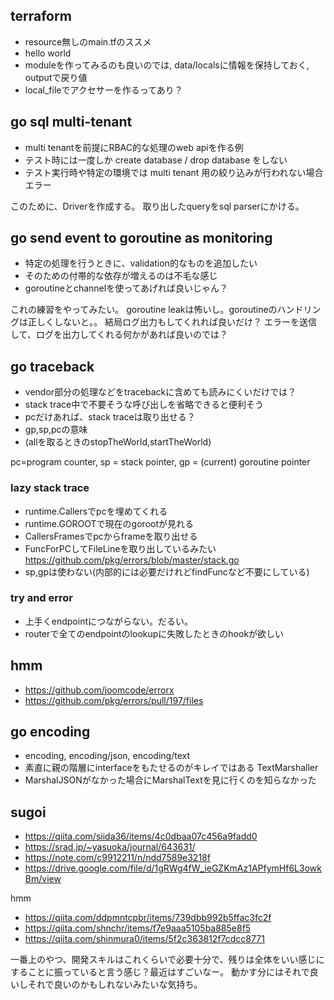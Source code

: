 ## terraform

- resource無しのmain.tfのススメ
- hello world
- moduleを作ってみるのも良いのでは, data/localsに情報を保持しておく, outputで戻り値
- local_fileでアクセサーを作るってあり？

## go sql multi-tenant

- multi tenantを前提にRBAC的な処理のweb apiを作る例
- テスト時には一度しか create database / drop database をしない
- テスト実行時や特定の環境では multi tenant 用の絞り込みが行われない場合エラー

このために、Driverを作成する。
取り出したqueryをsql parserにかける。

## go send event to goroutine as monitoring

- 特定の処理を行うときに、validation的なものを追加したい
- そのための付帯的な依存が増えるのは不毛な感じ
- goroutineとchannelを使ってあげれば良いじゃん？

これの練習をやってみたい。
goroutine leakは怖いし。goroutineのハンドリングは正しくしないと。。
結局ログ出力もしてくれれば良いだけ？
エラーを送信して、ログを出力してくれる何かがあれば良いのでは？

## go traceback

- vendor部分の処理などをtracebackに含めても読みにくいだけでは？
- stack trace中で不要そうな呼び出しを省略できると便利そう
- pcだけあれば、stack traceは取り出せる？
- gp,sp,pcの意味
- (allを取るときのstopTheWorld,startTheWorld)

pc=program counter, sp = stack pointer, gp = (current) goroutine pointer

### lazy stack trace

- runtime.Callersでpcを埋めてくれる
- runtime.GOROOTで現在のgorootが見れる
- CallersFramesでpcからframeを取り出せる
- FuncForPCしてFileLineを取り出しているみたい  https://github.com/pkg/errors/blob/master/stack.go
- sp,gpは使わない(内部的には必要だけれどfindFuncなど不要にしている)

### try and error

- 上手くendpointにつながらない。だるい。
- routerで全てのendpointのlookupに失敗したときのhookが欲しい


## hmm

- https://github.com/joomcode/errorx
- https://github.com/pkg/errors/pull/197/files

## go encoding

- encoding, encoding/json, encoding/text
- 素直に親の階層にinterfaceをもたせるのがキレイではある TextMarshaller
- MarshalJSONがなかった場合にMarshalTextを見に行くのを知らなかった

## sugoi

- https://qiita.com/siida36/items/4c0dbaa07c456a9fadd0
- https://srad.jp/~yasuoka/journal/643631/
- https://note.com/c9912211/n/ndd7589e3218f
- https://drive.google.com/file/d/1gRWg4fW_ieGZKmAz1APfymHf6L3owkBm/view

hmm

- https://qiita.com/ddpmntcpbr/items/739dbb992b5ffac3fc2f
- https://qiita.com/shnchr/items/f7e9aaa5105ba885e8f5
- https://qiita.com/shinmura0/items/5f2c363812f7cdcc8771

一番上のやつ、開発スキルはこれくらいで必要十分で、残りは全体をいい感じにすることに振っていると言う感じ？最近はすごいなー。
動かす分にはそれで良いしそれで良いのかもしれないみたいな気持ち。
